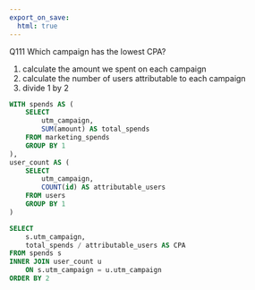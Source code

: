 ```yaml
---
export_on_save:
  html: true
---
```

Q111 Which campaign has the lowest CPA?

1. calculate the amount we spent on each campaign 
2. calculate the number of users attributable to each campaign 
3. divide 1 by 2 

```sql 
WITH spends AS (
	SELECT
		utm_campaign,
		SUM(amount) AS total_spends
	FROM marketing_spends
	GROUP BY 1
),
user_count AS (
	SELECT
		utm_campaign,
		COUNT(id) AS attributable_users
	FROM users
	GROUP BY 1
)

SELECT
	s.utm_campaign,
	total_spends / attributable_users AS CPA
FROM spends s
INNER JOIN user_count u 
	ON s.utm_campaign = u.utm_campaign
ORDER BY 2
```